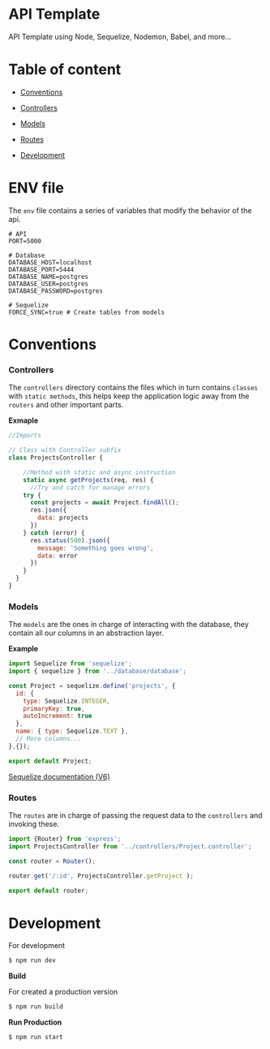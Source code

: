 # API Template

API Template using Node, Sequelize, Nodemon, Babel, and more...

# Table of content

- [Conventions](#conventions)

- [Controllers](#controllers)

- [Models](#models)

- [Routes](#routes)

- [Development](#development)

# ENV file

The `env` file contains a series of variables that modify the behavior of the api.

```text
# API
PORT=5000 

# Database
DATABASE_HOST=localhost
DATABASE_PORT=5444
DATABASE_NAME=postgres
DATABASE_USER=postgres
DATABASE_PASSWORD=postgres

# Sequelize
FORCE_SYNC=true # Create tables from models
```

# Conventions

### Controllers

The `controllers` directory contains the files which in turn contains `classes` with `static methods`, this helps keep the application logic away from the `routers` and other important parts.

**Exmaple**
```javascript
//Imports 

// Class with Controller subfix
class ProjectsController {

    //Method with static and async instruction
    static async getProjects(req, res) {
      //Try and catch for manage errors
    try {
      const projects = await Project.findAll();
      res.json({
        data: projects
      })
    } catch (error) {
      res.status(500).json({
        message: 'Something goes wrong',
        data: error
      })
    }
  }
}
```

### Models

The `models` are the ones in charge of interacting with the database, they contain all our columns in an abstraction layer.

**Example**

```javascript
import Sequelize from 'sequelize';
import { sequelize } from '../database/database';

const Project = sequelize.define('projects', {
  id: {
    type: Sequelize.INTEGER,
    primaryKey: true,
    autoIncrement: true
  },
  name: { type: Sequelize.TEXT },
  // More columns...
},{});

export default Project;
```
[Sequelize documentation (V6)](https://sequelize.org/)

### Routes

The `routes` are in charge of passing the request data to the `controllers` and invoking these.

```javascript
import {Router} from 'express';
import ProjectsController from '../controllers/Project.controller';

const router = Router();

router.get('/:id', ProjectsController.getProject );

export default router;
```


# Development

For development

```bash
$ npm run dev
```

**Build**

For created a production version
```bash
$ npm run build
```

**Run Production**

```bash
$ npm run start
```
